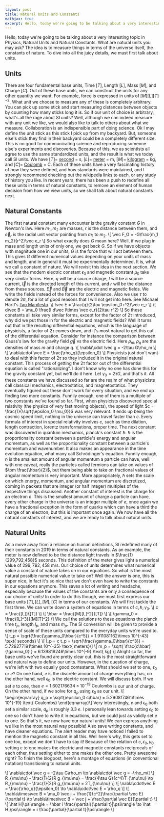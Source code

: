 ```yaml
---
layout: post
title: Natural Units and Constants
mathjax: true
excerpt: Hello, today we're going to be talking about a very interesting topic in Physics, Natural Units and Natural Constants. What are natural units you may ask? The idea is to measure things in terms of the universe itself, the constants of nature. To dive into all the juicy details, we must first talk about units. 
---
```

Hello, today we're going to be talking about a very interesting topic in Physics, Natural Units and Natural Constants. What are natural units you may ask? The idea is to measure things in terms of the universe itself, the constants of nature. To dive into all the juicy details, we must first talk about units. 

## Units
There are four fundamental base units, Time $[T]$, Length $[L]$, Mass $[M]$, and Charge $[C]$. Out of these base units, we can construct the units for any other quantity we want. For example, force is expressed in units of $[M][L][T]^{-2}$. What unit we choose to measure any of these is completely arbitrary. You can pick up some stick and start measuring distances between objects by counting how many sticks long it is. So if our unit of choice is arbitrary, what's all the rage about SI units? Well, although we can indeed measure with any unit we like, we would also like to talk to others about what we measure. Collaboration is an indispensible part of doing science. Ok I may define the unit stick as this stick I pick up from my backyard. But, someone else's stick they find in their backyard could be a completely different size. This is no good for communicating science and reproducing someone else's experiments and discoveries. Because of this, we as scientists all agree to use the same standardized units, and the result is what we today call SI units. We have $[T] =$ [second](https://en.wikipedia.org/wiki/Second) = s, $[L] =$ [meter](https://en.wikipedia.org/wiki/Metre) = m, $[M] =$ [kilogram](https://en.wikipedia.org/wiki/Kilogram) = kg, and $[C] =$ [Coulomb](https://en.wikipedia.org/wiki/Coulomb) = C. Each of these units have a very fascinating history of how they were defined, and how standards were maintained, and I strongly recommend checking out the wikipedia links to each, or any study of history you like. In recent years, there has been a push to redefine all these units in terms of natural constants, to remove an element of human decision from how we view units, so we shall talk about natural constants next. 

## Natural Constants
The first natural constant many encounter is the gravity constant $G$ in Newton's law. Here $m_1, m_2$ are masses, $r$ is the distance between them, and $\vec e_r$ is the radial unit vector pointing from $m_1$ to $m_2$.
\\[ \vec F_G = -G\frac{m_1 m_2}{r^2}\vec e_r \\]
So what exactly does $G$ mean here? Well, if we plug in mass and length units of only one, we get back $G$. So if we have objects with magnitude one in our units, $G$ is the force that will act between them. This gives $G$ different numerical values depending on your units of mass and length, and in general it must be experimentally determined. It is, what we call a constant of nature. We will revisit this idea in the next section. We see that the modern electric constant $\epsilon_0$ and magnetic constant $\mu_0$ take very similar forms. Here, $q$ will be a source charge, $I$ will be a source current, $\vec l$ is the directed length of this current, and $r$ will be the distance from these sources. $\vec E$ and $\vec B$ are the electric and magnetic fields. We write the fields instead of the forces for convenience. Also we use $\tau$ to denote $2\pi$, for a lot of good reasons that I will not get into here. See Michael Hartl's [Tau Manifesto](https://tauday.com/tau-manifesto).
\\[  \vec E = \frac{q}{2\tau \epsilon_0 r^2}\vec e_r  \\]
\\[  d\vec B = \mu_0 \frac{I d\vec l\times \vec e_r}{2\tau r^2} \\]
So these constants all take very similar forms, except for the factor of $2\tau$ introduced, why did we put those in for the electric and magnetic fields? Well it turns out that in the resulting differential equations, which is the language of physicists, a factor of $2\tau$ comes down, and it's most natural to get this out of the differential equation. Consider for instance the comparison between Gauss's law for the gravity field $\vec g$ vs the electric field. Here $\rho_m, \rho_q$ are the densities of mass $m$ and charge $q$.
\\[ \nabla\cdot \vec g = -2\tau G\rho_m \\]
\\[ \nabla\cdot \vec E = \frac{\rho_q}{\epsilon_0} \\]
Physicists just don't want to deal with this factor of $2\tau$ so they included it in the original natural constant. This process of getting the $2\tau$ factor out of the differential equation is called "rationalizing". I don't know why no one has done this for the gravity constant yet, but we'll do it here. Let $\gamma_0 = 2\tau G$, and that's it. All these constants we have discussed so far are the realm of what physicists call classical mechanics, electrostatics, and magnetostatics. They eventually figured out these don't work for every situation, and we end up finding two more constants. Funnily enough, one of them is a multiple of two constants we've found so far. First, when physicists discovered special relativity (the physics of very fast moving objects), the speed of light $c = \frac{1}{\sqrt{\epsilon_0 \mu_0}}$ was very relevant. It ends up being the cosmic speed limit, nothing in the universe can travel faster than $c$. Every formula of interest in special relativity involves $c$, such as time dilation, length contraction, lorentz transformations, proper time. The next constant was discovered in quantum mechanics, planck's constant $\hbar$. $\hbar$ is the proportionality constant between a particle's energy and angular momentum, as well as the proportionality constant between a particle's momentum and wavenumber. It also makes an appearance in the time evolution equation, what many call Schrödinger's equation. Funnily enough, $\hbar$ is the smallest amount of angular momentum a particle can have, well with one caveat, really the particles called fermions can take on values of $\pm \frac{\hbar}{2}$, but them being able to take on fractional values of angular momentum is very important. More appropriately, $\hbar$ sets the scale on which energy, momentum, and angular momentum are discretized, coming in packets that are integer (or half integer) multiples of the respective things discussed. Another constant of interest is the charge for an electron $e$. This is the smallest amount of charge a particle can have, every other charge in the universe is an integer multiple of $e$, once again we have a fractional exception in the form of quarks which can have a third the charge of an electron, but this is important once again. We now have all the natural constants of interest, and we are ready to talk about natural units.

## Natural Units
As a move away from a reliance on human definitions, SI redefined many of their constants in 2019 in terms of natural constants. As an example, the meter is now defined to be the distance light travels in $\frac{1}{299,792,458}$ seconds. This definition of the meter gives light a numerical value of $299, 792, 458$ m/s. Our choice of units determines what numerical value a constant of nature takes on in our equations. So what is the most natural possible numerical value to take on? Well the answer is one, this is super nice, in fact it's so nice that we don't even have to write the constants in our equations anymore. This saves a lot of writing and headache, especially because the values of the constants are only a consequence of our choice of units! In order to do this though, we must first express our base units $[T], [L], [M], [C]$ in terms of our constants. We will first tackle the first three. We can write down a system of equations in terms of $c, \hbar, \gamma_0$.
\\[  c = \frac{[L]}{[T]} \\]
\\[ \hbar = \frac{[M][L]^2}{[T]} \\]
\\[ \gamma_0 = \frac{[L]^3}{[M][T]^2} \\]
We call the solutions to these equations the planck time $t_p$, length $l_p$, and mass $m_p$. The SI conversion will be given to provide a sense of scale of these units compared to the everyday units we're used to.
\\[ t_p = \sqrt{\frac{\gamma_0\hbar}{c^5}} = 1.911081162\times 10^{-43} \text{ seconds} \\]
\\[ l_p = c t_p =  \sqrt{\frac{\gamma_0\hbar}{c^3}} = 5.729277191\times 10^{-35} \text{ meters}\\]
\\[ m_p = \sqrt{ \frac{c\hbar}{\gamma_0} } = 6.139819246\times 10^{-9} \text{ kg} \\]
Alright so far, the base units we've found are pretty clear cut, this is the most straightforward and natural way to define our units. However, in the question of charge, we're left with two equally good contestants. What should we set to one, $\epsilon_0$ or $e$? On one hand, $e$ is the discrete amount of charge everything has, on the other hand, well $\epsilon_0$ is the electric constant. We will discuss both. If we set $e$ to one, then $e = 1.602176634 \times 10^{-19} \text{ Coulombs}$ is our unit of charge. On the other hand, if we solve for $q_p$ using $\epsilon_0$ as our unit.
\\[ \begin{eqnarray} q_p = \sqrt{\epsilon_0 c\hbar} = 5.290817461\times 10^{-19} \text{ Coulombs} \end{eqnarray}\\]
Very interestingly, $e$ and $\epsilon_0$ both set a similar scale, $q_p$ is roughly 3.3 $e$. I personally lean towards setting $\epsilon_0$ to one so I don't have to write it in equations, but we could just as validly set $e$ to one. So that's it, we now have our natural units! We can express anything we like in the most natural way possible! Also save writing constants, and have cleaner equations. The alert reader may have noticed I failed to mention the magnetic constant in all this. Well here's why, this gets set to one too, except we don't have to say it! Because of the relation of $c, \epsilon_0, \mu_0$ setting $c$ to one makes the electric and magnetic constants reciprocals of each other, thus setting either to one makes the other one. Pretty awesome right? To finish the blogpost, here's a montage of equations (in conventional notation) transitioning to natural units.

\\[ \nabla\cdot \vec g = -2\tau G\rho_m \to \nabla\cdot \vec g = -\rho_m\\]
\\[ R_{\mu\nu} - \frac{1}{2}R g_{\mu\nu} = \frac{4\tau G}{c^4}T_{\mu\nu} \to R_{\mu\nu} - \frac{1}{2}R g_{\mu\nu} = 2T_{\mu\nu} \\]
\\[ \nabla\cdot\vec E = \frac{\rho_q}{\epsilon_0} \to \nabla\cdot\vec E = \rho_q \\]
\\[ \nabla\times\vec B = \mu_0 \vec j + \frac{1}{c^2}\frac{\partial \vec E}{\partial t} \to \nabla\times\vec B = \vec j + \frac{\partial \vec E}{\partial t} \\]
\\[ \hat H|\psi\rangle = \hbar i \frac{\partial}{\partial t}|\psi\rangle \to \hat H|\psi\rangle = i \frac{\partial}{\partial t}|\psi\rangle \\]
